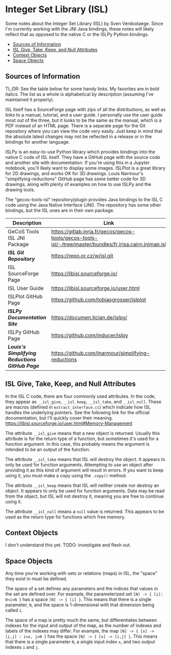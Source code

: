 # Integer Set Library (ISL)
Some notes about the Integer Set Library (ISL) by Sven Verdoolaege.
Since I'm currently working with the JNI Java bindings, these notes will likely reflect that
as opposed to the native C or the ISLPy Python bindings.

- [Sources of Information](#sources-of-information)
- [ISL Give, Take, Keep, and Null Attributes](#isl-give-take-keep-and-null-attributes)
- [Context Objects](#context-objects)
- [Space Objects](#space-objects)

## Sources of Information
TL;DR: See the table below for some handy links.
My favorites are in bold italics.
The list as a whole is alphabetical by description
(assuming I've maintained it properly).

ISL itself has a SourceForge page with zips of all the distributions,
as well as links to a manual, tutorial, and a user guide.
I personally use the user guide most out of the three,
but it looks to be the same as the manual, which is a PDF instead of an HTML page.
There is a separate page for the Git repository where you can view the code very easily.
Just keep in mind that the absolute latest changes may not be reflected
in a release or in the bindings for another language.

ISLPy is an easy-to-use Python library which provides bindings into the native C code of ISL itself.
They have a GitHub page with the source code and another site with documentation.
If you're using this in a Jupyter notebook, you'll likely want to display some images.
ISLPlot is a great library for 2D drawings, and works OK for 3D drawings.
Louis Narmour's "simplifying-reductions" GitHub page has some better code for 3D drawings,
along with plenty of examples on how to use ISLPy and the drawing tools.

The "gecos-tools-isl" repository/plugin provides Java bindings to the ISL C code
using the Java Native Interface (JNI).
The repository has some other bindings, but the ISL ones are in their own package.

| Description                                      | Link                                                                                                      |
| ------------------------------------------------ | --------------------------------------------------------------------------------------------------------- |
| GeCoS Tools ISL JNI Package                      | https://gitlab.inria.fr/gecos/gecos-tools/gecos-tools-isl/-/tree/master/bundles/fr.irisa.cairn.jnimap.isl |
| ***ISL Git Repository***                         | https://repo.or.cz/w/isl.git                                                                              |
| ISL SourceForge Page                             | https://libisl.sourceforge.io/                                                                            |
| ISL User Guide                                   | https://libisl.sourceforge.io/user.html                                                                   |
| ISLPlot GitHub Page                              | https://github.com/tobiasgrosser/islplot                                                                  |
| ***ISLPy Documentation Site***                   | https://documen.tician.de/islpy/                                                                          |
| ISLPy GitHub Page                                | https://github.com/inducer/islpy                                                                          |
| ***Louis's Simplifying Reductions GitHub Page*** | https://github.com/lnarmour/simplifying-reductions                                                        |

## ISL Give, Take, Keep, and Null Attributes
In the ISL C code, there are four commonly used attributes.
In the code, they appear as `__isl_give`, `__isl_keep`, `__isl_take`, and `__isl_null`.
These are macros (defined in `extract_interface.cc`)
which indicate how ISL handles the underlying pointers.
See the following link for the official documentation,
but I'll quickly cover their meaning.
https://libisl.sourceforge.io/user.html#Memory-Management

The attribute `__isl_give` means that a new object is returned.
Usually this attribute is for the return type of a function,
but sometimes it's used for a function argument.
In this case, this probably means the argument is intended to be an output of the function.

The attribute `__isl_take` means that ISL will destroy the object.
It appears to only be used for function arguments.
Attempting to use an object after providing it as this kind of argument will result in errors.
If you want to keep using it, you must make a copy using the `.copy()` method.

The attribute `__isl_keep` means that ISL will neither create nor destroy an object.
It appears to only be used for function arguments.
Data may be read from the object, but ISL will not destroy it,
meaning you are free to continue using it.

The attribute `__isl_null` means a `null` value is returned.
This appears to be used as the return type for functions which free memory.

## Context Objects
I don't understand this yet.
TODO: investigate and flesh out.

## Space Objects
Any time you're working with sets or relations (maps) in ISL,
the "space" they exist in must be defined.

The space of a set defines any parameters
and the indices that values in the set are defined over.
For example, the parameterized set `[N] -> { [i]: 0<i<N }` has a space `[N] -> { [i] }`.
This means that there is a single parameter, `N`,
and the space is 1-dimensional with that dimension being called `i`.

The space of a map is pretty much the same,
but differentiates between indexes for the input and output of the map,
as the number of indexes and labels of the indexes may differ.
For example, the map `[N] -> { [x] -> [i,j] : i=x, j=N }` 
has the space `[N] -> { [x] -> [i,j] }`.
This means that there is a single parameter `N`,
a single input index `x`, and two output indexes `i` and `j`.

